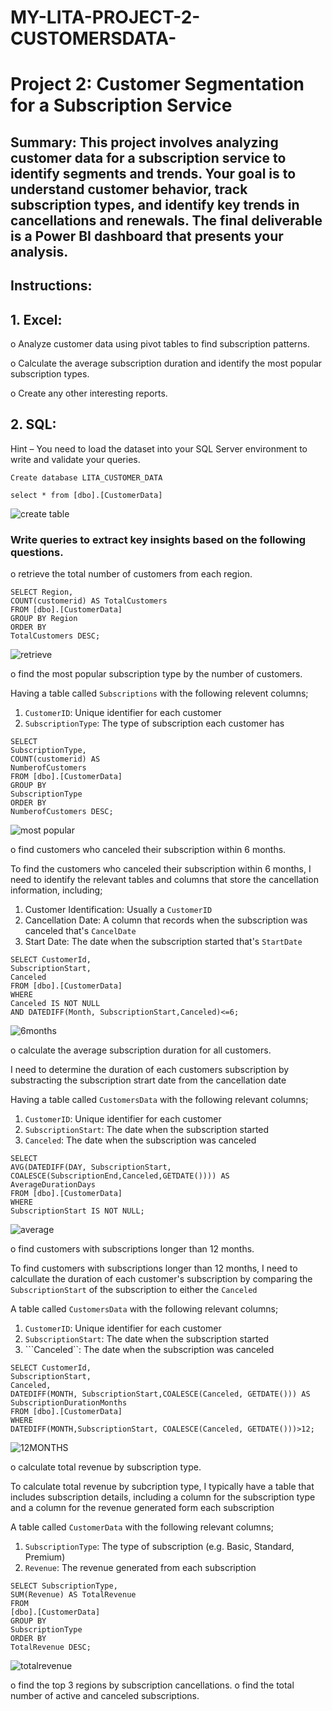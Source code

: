 # MY-LITA-PROJECT-2-CUSTOMERSDATA-

# Project 2: Customer Segmentation for a Subscription Service 

## Summary: This project involves analyzing customer data for a subscription service to identify segments and trends. Your goal is to understand customer behavior, track subscription types,  and identify key trends in cancellations and renewals.  The final deliverable is a Power BI  dashboard that presents your analysis.

## Instructions: 

## 1. Excel: 

o Analyze customer data using pivot tables to find subscription patterns.

o Calculate the average subscription duration and identify the most popular subscription types. 

o Create any other interesting reports.

## 2. SQL: 

Hint – You need to load the dataset into your SQL Server environment to write and validate your queries. 

```
Create database LITA_CUSTOMER_DATA

select * from [dbo].[CustomerData]
```

![create table](https://github.com/user-attachments/assets/4a6eff40-eacc-4cbd-9182-6572670d0f88)


### Write queries to extract key insights based on the following questions.  
o  retrieve the total number of customers from each region. 

```
SELECT Region,
COUNT(customerid) AS TotalCustomers
FROM [dbo].[CustomerData]
GROUP BY Region
ORDER BY 
TotalCustomers DESC;
```

![retrieve](https://github.com/user-attachments/assets/9cd3611f-7bab-48c8-b99c-0e2dd86385be)


o  find the most popular subscription type by the number of customers.

Having a table called ``` Subscriptions ``` with the following relevent columns;

1.  ```CustomerID```:  Unique identifier for each customer
2.  ```SubscriptionType```:  The type of subscription each customer has

```
SELECT 
SubscriptionType,
COUNT(customerid) AS
NumberofCustomers
FROM [dbo].[CustomerData]
GROUP BY 
SubscriptionType
ORDER BY
NumberofCustomers DESC;
```

![most popular](https://github.com/user-attachments/assets/603ef975-e5a7-4a19-86d6-f9f4d80b6a10)


o  find customers who canceled their subscription within 6 months. 

To find the customers who canceled their subscription within 6 months, I need to identify the relevant tables and columns that store the cancellation information, including;

1.  Customer Identification: Usually a ```CustomerID```
2.  Cancellation Date: A column that records when the subscription was canceled that's ```CancelDate```
3.  Start Date: The date when the subscription started that's ```StartDate```

```
SELECT CustomerId,
SubscriptionStart,
Canceled
FROM [dbo].[CustomerData]
WHERE
Canceled IS NOT NULL
AND DATEDIFF(Month, SubscriptionStart,Canceled)<=6;
```

![6months](https://github.com/user-attachments/assets/06d7415c-b0a9-4979-8443-c246be0b4c4d)

o  calculate the average subscription duration for all customers.

I need to determine the duration of each customers subscription by substracting the subscription strart date from the cancellation date

Having a table called ```CustomersData``` with the following relevant columns;
1.  ```CustomerID```: Unique identifier for each customer
2.  ```SubscriptionStart```:  The date when the subscription started
3.  ```Canceled```: The date when the subscription was canceled

```
SELECT 
AVG(DATEDIFF(DAY, SubscriptionStart, 
COALESCE(SubscriptionEnd,Canceled,GETDATE()))) AS
AverageDurationDays
FROM [dbo].[CustomerData]
WHERE
SubscriptionStart IS NOT NULL;
```


![average](https://github.com/user-attachments/assets/4a7cbe99-7e3d-40a9-aa75-b4a18afe13dc)


o  find customers with subscriptions longer than 12 months. 

To find customers with subscriptions longer than 12 months, I need to calcullate the duration of each customer's subscription by comparing the ```SubscriptionStart``` of the subscription to either the ```Canceled```

A table called ```CustomersData``` with the following relevant columns;
1.  ```CustomerID```:  Unique identifier for each customer
2.  ```SubscriptionStart```:  The date when the subscription started
3.  ```Canceled``:  The date when the subscription was canceled

```
SELECT CustomerId,
SubscriptionStart,
Canceled,
DATEDIFF(MONTH, SubscriptionStart,COALESCE(Canceled, GETDATE())) AS
SubscriptionDurationMonths
FROM [dbo].[CustomerData]
WHERE
DATEDIFF(MONTH,SubscriptionStart, COALESCE(Canceled, GETDATE()))>12;
```

![12MONTHS](https://github.com/user-attachments/assets/f6d285ab-4047-4a3b-9c7d-0e53cd0e263a)


o  calculate total revenue by subscription type. 

To calculate total revenue by subcription type, I typically have a table that includes subscription details, including a column for the subscription type and a column for the revenue generated form each subscription

A table called ```CustomerData``` with the following relevant columns;

1.  ```SubscriptionType```:  The type of subscription (e.g. Basic, Standard, Premium)
2.  ```Revenue```:  The revenue generated from each subscription


```
SELECT SubscriptionType,
SUM(Revenue) AS TotalRevenue
FROM
[dbo].[CustomerData]
GROUP BY	
SubscriptionType
ORDER BY
TotalRevenue DESC;
```

![totalrevenue](https://github.com/user-attachments/assets/590ae529-4a2d-4444-807d-81dd585da169)


o  find the top 3 regions by subscription cancellations. 
o  find the total number of active and canceled subscriptions.

